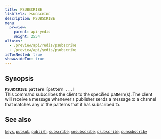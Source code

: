 ```yaml
---
title: PSUBSCRIBE
linkTitle: PSUBSCRIBE
description: PSUBSCRIBE
menu:
  preview:
    parent: api-yedis
    weight: 2554
aliases:
  - /preview/api/redis/psubscribe
  - /preview/api/yedis/psubscribe
isTocNested: true
showAsideToc: true
---
```


## Synopsis

<b>`PSUBSCRIBE pattern [pattern ...]`</b><br>
This command subscribes the client to the specified pattern(s). The client will receive a message whenever a publisher sends a message to a channel that matches any of the patterns that it has subscribed to.

## See also

[`keys`](../keys/),
[`pubsub`](../pubsub/),
[`publish`](../publish/),
[`subscribe`](../subscribe/),
[`unsubscribe`](../unsubscribe/),
[`psubscribe`](../psubscribe/),
[`punsubscribe`](../punsubscribe/)
